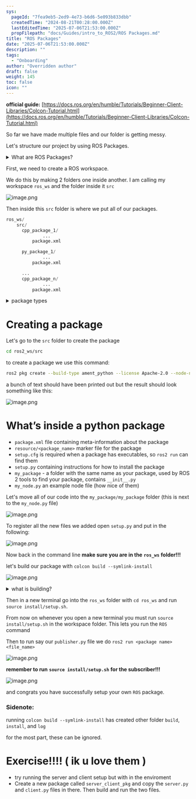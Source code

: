 ```yaml
---
sys:
  pageId: "7fea9eb5-2ed9-4e73-b6d6-5e093b833dbb"
  createdTime: "2024-08-21T00:28:00.000Z"
  lastEditedTime: "2025-07-06T21:53:00.000Z"
  propFilepath: "docs/Guides/intro_to_ROS2/ROS Packages.md"
title: "ROS Packages"
date: "2025-07-06T21:53:00.000Z"
description: ""
tags:
  - "Onboarding"
author: "Overridden author"
draft: false
weight: 145
toc: false
icon: ""
---
```


**official guide:** [https://docs.ros.org/en/humble/Tutorials/Beginner-Client-Libraries/Colcon-Tutorial.html](https://docs.ros.org/en/humble/Tutorials/Beginner-Client-Libraries/Colcon-Tutorial.html)

So far we have made multiple files and our folder is getting messy.

Let's structure our project by using ROS Packages.

<details>
      <summary>What are ROS Packages?</summary>
      ROS Packages are, as the name implies, packages of code that are highly sharable between ROS developers.
  </details>

First, we need to create a ROS workspace.

We do this by making 2 folders one inside another. I am calling my workspace `ros_ws` and the folder inside it `src`

![image.png](https://prod-files-secure.s3.us-west-2.amazonaws.com/d518164a-d88e-44d1-a4ee-3adb3bd8bce0/70706947-fd18-4537-a67b-e12946812d31/image.png?X-Amz-Algorithm=AWS4-HMAC-SHA256&X-Amz-Content-Sha256=UNSIGNED-PAYLOAD&X-Amz-Credential=ASIAZI2LB4665SDKILTL%2F20250707%2Fus-west-2%2Fs3%2Faws4_request&X-Amz-Date=20250707T101012Z&X-Amz-Expires=3600&X-Amz-Security-Token=IQoJb3JpZ2luX2VjEGoaCXVzLXdlc3QtMiJIMEYCIQCBkLlK9TMDErK3l0yBLmTmB19jeVNjLNDcNNYV4HG%2FrwIhAMzNdoQA%2Bf1wckzKVLSPLF6BZpIhZ9SpH7vGDZo4LyLnKv8DCHMQABoMNjM3NDIzMTgzODA1IgzCbippEIbBh1CZG04q3APnrcdrZJLKsuxpOFni%2Bf67dGBPkC%2FRhsnLZi%2F6nEa9MhliGG%2BKZnqAbvWKyFxRFAAwn4%2B5J4qq0crVnjNK%2BuSEX%2Fc%2Bz6HZDNlmdJHBQpYR0Kj6CQja4YMaDxt%2BcJ%2FxWhYk1%2B%2Fr%2BrShdrY3QgOSl69SGEgKsEp%2BDDHZWxig6Asr3AP2xfbVlKWy39kxy3A5HB1H7%2FdpHJTYeD2lMEH4N0lBtrCkZca%2BwdY2vGkkWf0Otz3VbBmm6oTgFL7BQqVzbWs1PfLlprgueCBFO8dhgJ%2FO67KIqi8Dn7KV43N2NrWO3cidwoE9%2Fj%2BD77oyXjaVXJYbJxyhGUPXKV91W98Ukf2XYnyzlU65y2Cy0gyYbC3fWwbWt%2BWuoVYdsLrxhbBop1u3Id97IG%2BrkGU%2BCbNFRFOYVLe59W3htzisSCLsB9kJL66AA2dg6%2BLMQjCrWg67ydk4Gl0opB9vmufirfSwI%2Fjsz9c5yhsRTCkSryk0JbjIzv2KRMPHh%2B6qQtaVmogkIrScqBTlprjZtXXPxWYJ8h7tqqJZ2VTN2lXRkiaJ%2B6%2B7FogQfXqmwpIUiBkGHQgBgLIKFR%2F2n65kOMkOAT40QzNKFZHHcVFLhppbiJufYWbzY4HvBRR1gPnywddaAjDluK7DBjqkAdxO%2BKzM3rLXyginTv885yl0YM92wZtjJUFmNHDHqOyPIxXFQEJ0qBfu9vxf6R4N3SyaXiIssxpahh5WtbAv3KsD1OIjGRq2Jh3tsQ27jIOYE3FxpAQo4frsi%2F94qe1BhCHctcPOAV52CyGR6kWs219Zp2OLv6Pf82JNbhp1baX3OPSYxaRSRbth3fcV7Cpc25RtF8ugnhiP0iRsu9Jp303SckuA&X-Amz-Signature=509a403548ea4e894274c80727c253f9e9c2e2076aa7b2f3f2255e981f1a1f17&X-Amz-SignedHeaders=host&x-amz-checksum-mode=ENABLED&x-id=GetObject)

Then inside this `src` folder is where we put all of our packages.

```python
ros_ws/
    src/
      cpp_package_1/
		      ...
          package.xml

      py_package_1/
		      ...
          package.xml

      ...
      cpp_package_n/
		      ...
          package.xml

```

<details>

<summary>package types</summary>

packages can be either `C++` or python.

the intern file structure is different for each but for this guide we will stick to creating python packages

</details>

# Creating a package

Let's go to the `src` folder to create the package

```bash
cd ros2_ws/src
```

to create a package we use this command:

```bash
ros2 pkg create --build-type ament_python --license Apache-2.0 --node-name my_node my_package
```

a bunch of text should have been printed out but the result should look something like this:

![image.png](https://prod-files-secure.s3.us-west-2.amazonaws.com/d518164a-d88e-44d1-a4ee-3adb3bd8bce0/e6cf1e3f-8512-4a3e-b131-079f800bf3e8/image.png?X-Amz-Algorithm=AWS4-HMAC-SHA256&X-Amz-Content-Sha256=UNSIGNED-PAYLOAD&X-Amz-Credential=ASIAZI2LB4665SDKILTL%2F20250707%2Fus-west-2%2Fs3%2Faws4_request&X-Amz-Date=20250707T101012Z&X-Amz-Expires=3600&X-Amz-Security-Token=IQoJb3JpZ2luX2VjEGoaCXVzLXdlc3QtMiJIMEYCIQCBkLlK9TMDErK3l0yBLmTmB19jeVNjLNDcNNYV4HG%2FrwIhAMzNdoQA%2Bf1wckzKVLSPLF6BZpIhZ9SpH7vGDZo4LyLnKv8DCHMQABoMNjM3NDIzMTgzODA1IgzCbippEIbBh1CZG04q3APnrcdrZJLKsuxpOFni%2Bf67dGBPkC%2FRhsnLZi%2F6nEa9MhliGG%2BKZnqAbvWKyFxRFAAwn4%2B5J4qq0crVnjNK%2BuSEX%2Fc%2Bz6HZDNlmdJHBQpYR0Kj6CQja4YMaDxt%2BcJ%2FxWhYk1%2B%2Fr%2BrShdrY3QgOSl69SGEgKsEp%2BDDHZWxig6Asr3AP2xfbVlKWy39kxy3A5HB1H7%2FdpHJTYeD2lMEH4N0lBtrCkZca%2BwdY2vGkkWf0Otz3VbBmm6oTgFL7BQqVzbWs1PfLlprgueCBFO8dhgJ%2FO67KIqi8Dn7KV43N2NrWO3cidwoE9%2Fj%2BD77oyXjaVXJYbJxyhGUPXKV91W98Ukf2XYnyzlU65y2Cy0gyYbC3fWwbWt%2BWuoVYdsLrxhbBop1u3Id97IG%2BrkGU%2BCbNFRFOYVLe59W3htzisSCLsB9kJL66AA2dg6%2BLMQjCrWg67ydk4Gl0opB9vmufirfSwI%2Fjsz9c5yhsRTCkSryk0JbjIzv2KRMPHh%2B6qQtaVmogkIrScqBTlprjZtXXPxWYJ8h7tqqJZ2VTN2lXRkiaJ%2B6%2B7FogQfXqmwpIUiBkGHQgBgLIKFR%2F2n65kOMkOAT40QzNKFZHHcVFLhppbiJufYWbzY4HvBRR1gPnywddaAjDluK7DBjqkAdxO%2BKzM3rLXyginTv885yl0YM92wZtjJUFmNHDHqOyPIxXFQEJ0qBfu9vxf6R4N3SyaXiIssxpahh5WtbAv3KsD1OIjGRq2Jh3tsQ27jIOYE3FxpAQo4frsi%2F94qe1BhCHctcPOAV52CyGR6kWs219Zp2OLv6Pf82JNbhp1baX3OPSYxaRSRbth3fcV7Cpc25RtF8ugnhiP0iRsu9Jp303SckuA&X-Amz-Signature=ae082f60ee23865ca598b91a9741a9c435fafa0a90e7d823656414ed73cb7799&X-Amz-SignedHeaders=host&x-amz-checksum-mode=ENABLED&x-id=GetObject)

# What’s inside a python package

- `package.xml` file containing meta-information about the package
- `resource/<package_name>` marker file for the package
- `setup.cfg` is required when a package has executables, so `ros2 run` can find them
- `setup.py` containing instructions for how to install the package
- `my_package` - a folder with the same name as your package, used by ROS 2 tools to find your package, contains `__init__.py`
- `my_node.py` an example node file (how nice of them)

Let's move all of our code into the `my_package/my_package` folder (this is next to the `my_node.py` file)

![image.png](https://prod-files-secure.s3.us-west-2.amazonaws.com/d518164a-d88e-44d1-a4ee-3adb3bd8bce0/9ce58f11-0da9-4d3e-b86d-506a9685d378/image.png?X-Amz-Algorithm=AWS4-HMAC-SHA256&X-Amz-Content-Sha256=UNSIGNED-PAYLOAD&X-Amz-Credential=ASIAZI2LB4665SDKILTL%2F20250707%2Fus-west-2%2Fs3%2Faws4_request&X-Amz-Date=20250707T101013Z&X-Amz-Expires=3600&X-Amz-Security-Token=IQoJb3JpZ2luX2VjEGoaCXVzLXdlc3QtMiJIMEYCIQCBkLlK9TMDErK3l0yBLmTmB19jeVNjLNDcNNYV4HG%2FrwIhAMzNdoQA%2Bf1wckzKVLSPLF6BZpIhZ9SpH7vGDZo4LyLnKv8DCHMQABoMNjM3NDIzMTgzODA1IgzCbippEIbBh1CZG04q3APnrcdrZJLKsuxpOFni%2Bf67dGBPkC%2FRhsnLZi%2F6nEa9MhliGG%2BKZnqAbvWKyFxRFAAwn4%2B5J4qq0crVnjNK%2BuSEX%2Fc%2Bz6HZDNlmdJHBQpYR0Kj6CQja4YMaDxt%2BcJ%2FxWhYk1%2B%2Fr%2BrShdrY3QgOSl69SGEgKsEp%2BDDHZWxig6Asr3AP2xfbVlKWy39kxy3A5HB1H7%2FdpHJTYeD2lMEH4N0lBtrCkZca%2BwdY2vGkkWf0Otz3VbBmm6oTgFL7BQqVzbWs1PfLlprgueCBFO8dhgJ%2FO67KIqi8Dn7KV43N2NrWO3cidwoE9%2Fj%2BD77oyXjaVXJYbJxyhGUPXKV91W98Ukf2XYnyzlU65y2Cy0gyYbC3fWwbWt%2BWuoVYdsLrxhbBop1u3Id97IG%2BrkGU%2BCbNFRFOYVLe59W3htzisSCLsB9kJL66AA2dg6%2BLMQjCrWg67ydk4Gl0opB9vmufirfSwI%2Fjsz9c5yhsRTCkSryk0JbjIzv2KRMPHh%2B6qQtaVmogkIrScqBTlprjZtXXPxWYJ8h7tqqJZ2VTN2lXRkiaJ%2B6%2B7FogQfXqmwpIUiBkGHQgBgLIKFR%2F2n65kOMkOAT40QzNKFZHHcVFLhppbiJufYWbzY4HvBRR1gPnywddaAjDluK7DBjqkAdxO%2BKzM3rLXyginTv885yl0YM92wZtjJUFmNHDHqOyPIxXFQEJ0qBfu9vxf6R4N3SyaXiIssxpahh5WtbAv3KsD1OIjGRq2Jh3tsQ27jIOYE3FxpAQo4frsi%2F94qe1BhCHctcPOAV52CyGR6kWs219Zp2OLv6Pf82JNbhp1baX3OPSYxaRSRbth3fcV7Cpc25RtF8ugnhiP0iRsu9Jp303SckuA&X-Amz-Signature=0812ae2c9b8ae6913bee677919a2fbcdee39d18cfe699f4851803f31603587da&X-Amz-SignedHeaders=host&x-amz-checksum-mode=ENABLED&x-id=GetObject)

To register all the new files we added open `setup.py` and put in the following:

![image.png](https://prod-files-secure.s3.us-west-2.amazonaws.com/d518164a-d88e-44d1-a4ee-3adb3bd8bce0/1cd7c262-4cae-4496-9d75-c178537d24a2/image.png?X-Amz-Algorithm=AWS4-HMAC-SHA256&X-Amz-Content-Sha256=UNSIGNED-PAYLOAD&X-Amz-Credential=ASIAZI2LB4665SDKILTL%2F20250707%2Fus-west-2%2Fs3%2Faws4_request&X-Amz-Date=20250707T101013Z&X-Amz-Expires=3600&X-Amz-Security-Token=IQoJb3JpZ2luX2VjEGoaCXVzLXdlc3QtMiJIMEYCIQCBkLlK9TMDErK3l0yBLmTmB19jeVNjLNDcNNYV4HG%2FrwIhAMzNdoQA%2Bf1wckzKVLSPLF6BZpIhZ9SpH7vGDZo4LyLnKv8DCHMQABoMNjM3NDIzMTgzODA1IgzCbippEIbBh1CZG04q3APnrcdrZJLKsuxpOFni%2Bf67dGBPkC%2FRhsnLZi%2F6nEa9MhliGG%2BKZnqAbvWKyFxRFAAwn4%2B5J4qq0crVnjNK%2BuSEX%2Fc%2Bz6HZDNlmdJHBQpYR0Kj6CQja4YMaDxt%2BcJ%2FxWhYk1%2B%2Fr%2BrShdrY3QgOSl69SGEgKsEp%2BDDHZWxig6Asr3AP2xfbVlKWy39kxy3A5HB1H7%2FdpHJTYeD2lMEH4N0lBtrCkZca%2BwdY2vGkkWf0Otz3VbBmm6oTgFL7BQqVzbWs1PfLlprgueCBFO8dhgJ%2FO67KIqi8Dn7KV43N2NrWO3cidwoE9%2Fj%2BD77oyXjaVXJYbJxyhGUPXKV91W98Ukf2XYnyzlU65y2Cy0gyYbC3fWwbWt%2BWuoVYdsLrxhbBop1u3Id97IG%2BrkGU%2BCbNFRFOYVLe59W3htzisSCLsB9kJL66AA2dg6%2BLMQjCrWg67ydk4Gl0opB9vmufirfSwI%2Fjsz9c5yhsRTCkSryk0JbjIzv2KRMPHh%2B6qQtaVmogkIrScqBTlprjZtXXPxWYJ8h7tqqJZ2VTN2lXRkiaJ%2B6%2B7FogQfXqmwpIUiBkGHQgBgLIKFR%2F2n65kOMkOAT40QzNKFZHHcVFLhppbiJufYWbzY4HvBRR1gPnywddaAjDluK7DBjqkAdxO%2BKzM3rLXyginTv885yl0YM92wZtjJUFmNHDHqOyPIxXFQEJ0qBfu9vxf6R4N3SyaXiIssxpahh5WtbAv3KsD1OIjGRq2Jh3tsQ27jIOYE3FxpAQo4frsi%2F94qe1BhCHctcPOAV52CyGR6kWs219Zp2OLv6Pf82JNbhp1baX3OPSYxaRSRbth3fcV7Cpc25RtF8ugnhiP0iRsu9Jp303SckuA&X-Amz-Signature=ed727c468a21f1a8a72498cc78d04e05f0b7feb78ddab5a8542aed0b2476df74&X-Amz-SignedHeaders=host&x-amz-checksum-mode=ENABLED&x-id=GetObject)

Now back in the command line **make sure you are in the** **`ros_ws`** **folder!!!**

let's build our package with `colcon build --symlink-install`

![image.png](https://prod-files-secure.s3.us-west-2.amazonaws.com/d518164a-d88e-44d1-a4ee-3adb3bd8bce0/2f2a0d27-b173-48fd-b189-5f5c0ce65619/image.png?X-Amz-Algorithm=AWS4-HMAC-SHA256&X-Amz-Content-Sha256=UNSIGNED-PAYLOAD&X-Amz-Credential=ASIAZI2LB4665SDKILTL%2F20250707%2Fus-west-2%2Fs3%2Faws4_request&X-Amz-Date=20250707T101013Z&X-Amz-Expires=3600&X-Amz-Security-Token=IQoJb3JpZ2luX2VjEGoaCXVzLXdlc3QtMiJIMEYCIQCBkLlK9TMDErK3l0yBLmTmB19jeVNjLNDcNNYV4HG%2FrwIhAMzNdoQA%2Bf1wckzKVLSPLF6BZpIhZ9SpH7vGDZo4LyLnKv8DCHMQABoMNjM3NDIzMTgzODA1IgzCbippEIbBh1CZG04q3APnrcdrZJLKsuxpOFni%2Bf67dGBPkC%2FRhsnLZi%2F6nEa9MhliGG%2BKZnqAbvWKyFxRFAAwn4%2B5J4qq0crVnjNK%2BuSEX%2Fc%2Bz6HZDNlmdJHBQpYR0Kj6CQja4YMaDxt%2BcJ%2FxWhYk1%2B%2Fr%2BrShdrY3QgOSl69SGEgKsEp%2BDDHZWxig6Asr3AP2xfbVlKWy39kxy3A5HB1H7%2FdpHJTYeD2lMEH4N0lBtrCkZca%2BwdY2vGkkWf0Otz3VbBmm6oTgFL7BQqVzbWs1PfLlprgueCBFO8dhgJ%2FO67KIqi8Dn7KV43N2NrWO3cidwoE9%2Fj%2BD77oyXjaVXJYbJxyhGUPXKV91W98Ukf2XYnyzlU65y2Cy0gyYbC3fWwbWt%2BWuoVYdsLrxhbBop1u3Id97IG%2BrkGU%2BCbNFRFOYVLe59W3htzisSCLsB9kJL66AA2dg6%2BLMQjCrWg67ydk4Gl0opB9vmufirfSwI%2Fjsz9c5yhsRTCkSryk0JbjIzv2KRMPHh%2B6qQtaVmogkIrScqBTlprjZtXXPxWYJ8h7tqqJZ2VTN2lXRkiaJ%2B6%2B7FogQfXqmwpIUiBkGHQgBgLIKFR%2F2n65kOMkOAT40QzNKFZHHcVFLhppbiJufYWbzY4HvBRR1gPnywddaAjDluK7DBjqkAdxO%2BKzM3rLXyginTv885yl0YM92wZtjJUFmNHDHqOyPIxXFQEJ0qBfu9vxf6R4N3SyaXiIssxpahh5WtbAv3KsD1OIjGRq2Jh3tsQ27jIOYE3FxpAQo4frsi%2F94qe1BhCHctcPOAV52CyGR6kWs219Zp2OLv6Pf82JNbhp1baX3OPSYxaRSRbth3fcV7Cpc25RtF8ugnhiP0iRsu9Jp303SckuA&X-Amz-Signature=657ed7e68d92c0fd00b8d456cd52f3f3d7209334c856f448b9f6562efbfb258c&X-Amz-SignedHeaders=host&x-amz-checksum-mode=ENABLED&x-id=GetObject)

<details>

<summary>what is building?</summary>

if you are a CS major at Rose-Hulman you will learn the answer to this in CSSE132

but TLDR; is it combines all the code files into one program that can be run easily 

</details>

Then in a new terminal go into the `ros_ws` folder with `cd ros_ws` and run `source install/setup.sh`. 

From now on whenever you open a new terminal you must run `source install/setup.sh` in the workspace folder. This lets you run the `ROS` command

Then to run say our `publisher.py` file we do `ros2 run <package name> <file_name>`

![image.png](https://prod-files-secure.s3.us-west-2.amazonaws.com/d518164a-d88e-44d1-a4ee-3adb3bd8bce0/4f4b1219-3a44-4632-aa0a-ce3471699f59/image.png?X-Amz-Algorithm=AWS4-HMAC-SHA256&X-Amz-Content-Sha256=UNSIGNED-PAYLOAD&X-Amz-Credential=ASIAZI2LB4665SDKILTL%2F20250707%2Fus-west-2%2Fs3%2Faws4_request&X-Amz-Date=20250707T101013Z&X-Amz-Expires=3600&X-Amz-Security-Token=IQoJb3JpZ2luX2VjEGoaCXVzLXdlc3QtMiJIMEYCIQCBkLlK9TMDErK3l0yBLmTmB19jeVNjLNDcNNYV4HG%2FrwIhAMzNdoQA%2Bf1wckzKVLSPLF6BZpIhZ9SpH7vGDZo4LyLnKv8DCHMQABoMNjM3NDIzMTgzODA1IgzCbippEIbBh1CZG04q3APnrcdrZJLKsuxpOFni%2Bf67dGBPkC%2FRhsnLZi%2F6nEa9MhliGG%2BKZnqAbvWKyFxRFAAwn4%2B5J4qq0crVnjNK%2BuSEX%2Fc%2Bz6HZDNlmdJHBQpYR0Kj6CQja4YMaDxt%2BcJ%2FxWhYk1%2B%2Fr%2BrShdrY3QgOSl69SGEgKsEp%2BDDHZWxig6Asr3AP2xfbVlKWy39kxy3A5HB1H7%2FdpHJTYeD2lMEH4N0lBtrCkZca%2BwdY2vGkkWf0Otz3VbBmm6oTgFL7BQqVzbWs1PfLlprgueCBFO8dhgJ%2FO67KIqi8Dn7KV43N2NrWO3cidwoE9%2Fj%2BD77oyXjaVXJYbJxyhGUPXKV91W98Ukf2XYnyzlU65y2Cy0gyYbC3fWwbWt%2BWuoVYdsLrxhbBop1u3Id97IG%2BrkGU%2BCbNFRFOYVLe59W3htzisSCLsB9kJL66AA2dg6%2BLMQjCrWg67ydk4Gl0opB9vmufirfSwI%2Fjsz9c5yhsRTCkSryk0JbjIzv2KRMPHh%2B6qQtaVmogkIrScqBTlprjZtXXPxWYJ8h7tqqJZ2VTN2lXRkiaJ%2B6%2B7FogQfXqmwpIUiBkGHQgBgLIKFR%2F2n65kOMkOAT40QzNKFZHHcVFLhppbiJufYWbzY4HvBRR1gPnywddaAjDluK7DBjqkAdxO%2BKzM3rLXyginTv885yl0YM92wZtjJUFmNHDHqOyPIxXFQEJ0qBfu9vxf6R4N3SyaXiIssxpahh5WtbAv3KsD1OIjGRq2Jh3tsQ27jIOYE3FxpAQo4frsi%2F94qe1BhCHctcPOAV52CyGR6kWs219Zp2OLv6Pf82JNbhp1baX3OPSYxaRSRbth3fcV7Cpc25RtF8ugnhiP0iRsu9Jp303SckuA&X-Amz-Signature=b7ce991c70d806f4191ba8da0611cca5090b602cc7967506ee2c5163b433c824&X-Amz-SignedHeaders=host&x-amz-checksum-mode=ENABLED&x-id=GetObject)

**remember to run** **`source install/setup.sh`** **for the subscriber!!!**

![image.png](https://prod-files-secure.s3.us-west-2.amazonaws.com/d518164a-d88e-44d1-a4ee-3adb3bd8bce0/02121119-dad4-49ec-8356-c956108b4243/image.png?X-Amz-Algorithm=AWS4-HMAC-SHA256&X-Amz-Content-Sha256=UNSIGNED-PAYLOAD&X-Amz-Credential=ASIAZI2LB4665SDKILTL%2F20250707%2Fus-west-2%2Fs3%2Faws4_request&X-Amz-Date=20250707T101013Z&X-Amz-Expires=3600&X-Amz-Security-Token=IQoJb3JpZ2luX2VjEGoaCXVzLXdlc3QtMiJIMEYCIQCBkLlK9TMDErK3l0yBLmTmB19jeVNjLNDcNNYV4HG%2FrwIhAMzNdoQA%2Bf1wckzKVLSPLF6BZpIhZ9SpH7vGDZo4LyLnKv8DCHMQABoMNjM3NDIzMTgzODA1IgzCbippEIbBh1CZG04q3APnrcdrZJLKsuxpOFni%2Bf67dGBPkC%2FRhsnLZi%2F6nEa9MhliGG%2BKZnqAbvWKyFxRFAAwn4%2B5J4qq0crVnjNK%2BuSEX%2Fc%2Bz6HZDNlmdJHBQpYR0Kj6CQja4YMaDxt%2BcJ%2FxWhYk1%2B%2Fr%2BrShdrY3QgOSl69SGEgKsEp%2BDDHZWxig6Asr3AP2xfbVlKWy39kxy3A5HB1H7%2FdpHJTYeD2lMEH4N0lBtrCkZca%2BwdY2vGkkWf0Otz3VbBmm6oTgFL7BQqVzbWs1PfLlprgueCBFO8dhgJ%2FO67KIqi8Dn7KV43N2NrWO3cidwoE9%2Fj%2BD77oyXjaVXJYbJxyhGUPXKV91W98Ukf2XYnyzlU65y2Cy0gyYbC3fWwbWt%2BWuoVYdsLrxhbBop1u3Id97IG%2BrkGU%2BCbNFRFOYVLe59W3htzisSCLsB9kJL66AA2dg6%2BLMQjCrWg67ydk4Gl0opB9vmufirfSwI%2Fjsz9c5yhsRTCkSryk0JbjIzv2KRMPHh%2B6qQtaVmogkIrScqBTlprjZtXXPxWYJ8h7tqqJZ2VTN2lXRkiaJ%2B6%2B7FogQfXqmwpIUiBkGHQgBgLIKFR%2F2n65kOMkOAT40QzNKFZHHcVFLhppbiJufYWbzY4HvBRR1gPnywddaAjDluK7DBjqkAdxO%2BKzM3rLXyginTv885yl0YM92wZtjJUFmNHDHqOyPIxXFQEJ0qBfu9vxf6R4N3SyaXiIssxpahh5WtbAv3KsD1OIjGRq2Jh3tsQ27jIOYE3FxpAQo4frsi%2F94qe1BhCHctcPOAV52CyGR6kWs219Zp2OLv6Pf82JNbhp1baX3OPSYxaRSRbth3fcV7Cpc25RtF8ugnhiP0iRsu9Jp303SckuA&X-Amz-Signature=51494464bf7de42222e3d767db5ed0b4afa3e810b0a4e8948d6a552000127c70&X-Amz-SignedHeaders=host&x-amz-checksum-mode=ENABLED&x-id=GetObject)

and congrats you have successfully setup your own `ROS` package.

### Sidenote:

running `colcon build --symlink-install` has created other folder `build`, `install`, and `log`

for the most part, these can be ignored.

# Exercise!!!! ( ik u love them )

- try running the server and client setup but with in the enviroment
- Create a new package called `server_client_pkg` and copy the `server.py` and `client.py` files in there. Then build and run the two files.
